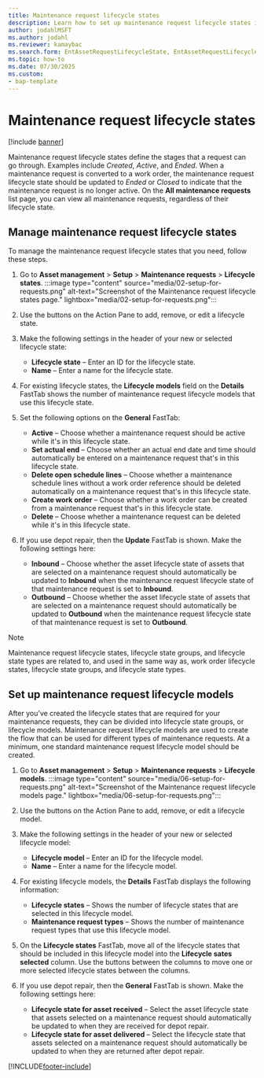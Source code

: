 ```yaml
---
title: Maintenance request lifecycle states
description: Learn how to set up maintenance request lifecycle states in Asset Management, including a process for setting up maintenance request lifecycle states.
author: jodahlMSFT
ms.author: jodahl
ms.reviewer: kamaybac
ms.search.form: EntAssetRequestLifecycleState, EntAssetRequestLifecycleModel
ms.topic: how-to
ms.date: 07/30/2025
ms.custom:
- bap-template
---
```


# Maintenance request lifecycle states

[!include [banner](../../includes/banner.md)]

Maintenance request lifecycle states define the stages that a request can go through. Examples include *Created*, *Active*, and *Ended*. When a maintenance request is converted to a work order, the maintenance request lifecycle state should be updated to *Ended* or *Closed* to indicate that the maintenance request is no longer active. On the **All maintenance requests** list page, you can view all maintenance requests, regardless of their lifecycle state.

## Manage maintenance request lifecycle states

To manage the maintenance request lifecycle states that you need, follow these steps.

1. Go to **Asset management** \> **Setup** \> **Maintenance requests** \> **Lifecycle states**.
    :::image type="content" source="media/02-setup-for-requests.png" alt-text="Screenshot of the Maintenance request lifecycle states page." lightbox="media/02-setup-for-requests.png":::

1. Use the buttons on the Action Pane to add, remove, or edit a lifecycle state.
1. Make the following settings in the header of your new or selected lifecycle state:
    - **Lifecycle state** – Enter an ID for the lifecycle state.
    - **Name** – Enter a name for the lifecycle state.
1. For existing lifecycle states, the **Lifecycle models** field on the **Details** FastTab shows the number of maintenance request lifecycle models that use this lifecycle state.
1. Set the following options on the **General** FastTab:
    - **Active** – Choose whether a maintenance request should be active while it's in this lifecycle state.
    - **Set actual end** – Choose whether an actual end date and time should automatically be entered on a maintenance request that's in this lifecycle state.
    - **Delete open schedule lines** – Choose whether a maintenance schedule lines without a work order reference should be deleted automatically on a maintenance request that's in this lifecycle state.
    - **Create work order** – Choose whether a work order can be created from a maintenance request that's in this lifecycle state.
    - **Delete** – Choose whether a maintenance request can be deleted while it's in this lifecycle state.

1. If you use depot repair, then the **Update** FastTab is shown. Make the following settings here: <!-- KFM: I don't see this section. What is "depot repair" and how do I turn it on? -->
    - **Inbound** – Choose whether the asset lifecycle state of assets that are selected on a maintenance request should automatically be updated to **Inbound** when the maintenance request lifecycle state of that maintenance request is set to **Inbound**.
    - **Outbound** – Choose whether the asset lifecycle state of assets that are selected on a maintenance request should automatically be updated to **Outbound** when the maintenance request lifecycle state of that maintenance request is set to **Outbound**.

> [!NOTE]
> Maintenance request lifecycle states, lifecycle state groups, and lifecycle state types are related to, and used in the same way as, work order lifecycle states, lifecycle state groups, and lifecycle state types.

## Set up maintenance request lifecycle models

After you've created the lifecycle states that are required for your maintenance requests, they can be divided into lifecycle state groups, or lifecycle models. Maintenance request lifecycle models are used to create the flow that can be used for different types of maintenance requests. At a minimum, one standard maintenance request lifecycle model should be created.

1. Go to **Asset management** \> **Setup** \> **Maintenance requests** \> **Lifecycle models**.
    :::image type="content" source="media/06-setup-for-requests.png" alt-text="Screenshot of the Maintenance request lifecycle models page." lightbox="media/06-setup-for-requests.png":::

1. Use the buttons on the Action Pane to add, remove, or edit a lifecycle model.
1. Make the following settings in the header of your new or selected lifecycle model:
    - **Lifecycle model** – Enter an ID for the lifecycle model.
    - **Name** – Enter a name for the lifecycle model.

1. For existing lifecycle models, the **Details** FastTab displays the following information:
    - **Lifecycle states** – Shows the number of lifecycle states that are selected in this lifecycle model.
    - **Maintenance request types** – Shows the number of maintenance request types that use this lifecycle model.

1. On the **Lifecycle states** FastTab, move all of the lifecycle states that should be included in this lifecycle model into the **Lifecycle sates selected** column. Use the buttons between the columns to move one or more selected lifecycle states between the columns. <!-- KFM: We also have buttons to move rows up and down within the **Lifecycle sates selected** column. Why would I do this? How does the row order affect the functionality? -->

1. If you use depot repair, then the **General** FastTab is shown. Make the following settings here: <!-- KFM: I don't see this section. What is "depot repair" and how do I turn it on? -->
    - **Lifecycle state for asset received** – Select the asset lifecycle state that assets selected on a maintenance request should automatically be updated to when they are received for depot repair.
    - **Lifecycle state for asset delivered** – Select the lifecycle state that assets selected on a maintenance request should automatically be updated to when they are returned after depot repair.

[!INCLUDE[footer-include](../../../includes/footer-banner.md)]
